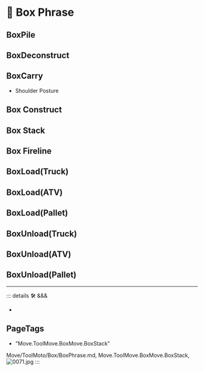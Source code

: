 
# 🔷 <move>Box Phrase</move>

## BoxPile

## BoxDeconstruct

## BoxCarry

- Shoulder Posture

## Box Construct

## Box Stack

## Box Fireline

## BoxLoad(Truck)

## BoxLoad(ATV)

## BoxLoad(Pallet)

## BoxUnload(Truck)

## BoxUnload(ATV)

## BoxUnload(Pallet)

---

<!-- =================================================== -->
<!-- =================================================== -->
<!-- =================================================== -->
<!-- =================================================== -->
<!-- =================================================== -->
::: details 🛠 <dev>&&&</dev>

-

<h2>PageTags</h2>

- "Move.ToolMove.BoxMove.BoxStack"

Move/ToolMoto/Box/BoxPhrase.md, <dev>Move.ToolMove.BoxMove.BoxStack</dev>, ![0071.jpg](/PaperPhoto/0071.jpg)
:::
